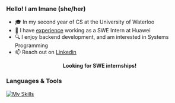 

### Hello! I am Imane (she/her)

* 🎓 In my second year of CS at the University of Waterloo
* 💼 I have <a href="https://github.com/EnamiYa/Resume/blob/main/resume.pdf">experience</a> working as a SWE Intern at Huawei
* 🔍 I enjoy backend development, and am interested in Systems Programming
* 📫 Reach out on <a href="https://www.linkedin.com/in/iyacoubi/" >Linkedin</a>
  
<p align="center">
  <strong>
     Looking for SWE internships!
  </strong>
</p>

### Languages & Tools
[![My Skills](https://skills.thijs.gg/icons?i=cpp,c,nodejs,js,py,html,css,git)](https://skills.thijs.gg)

 <!-- * 🔭 I’m currently working on a personal website (coming up soon).

<!-- RESOURCES
![](https://github.com/EnamiYa/EnamiYa/blob/main/japanese%20temple.gif)

 <img src="https://github-readme-stats.vercel.app/api/top-langs?username=enamiya&layout=compact"/>	
 
<img src="https://media2.giphy.com/media/QssGEmpkyEOhBCb7e1/giphy.gif?cid=ecf05e47a0n3gi1bfqntqmob8g9aid1oyj2wr3ds3mg700bl&rid=giphy.gif" width ="25" />

<img src="https://user-images.githubusercontent.com/73097560/115834477-dbab4500-a447-11eb-908a-139a6edaec5c.gif" /> -->
         
          

    


